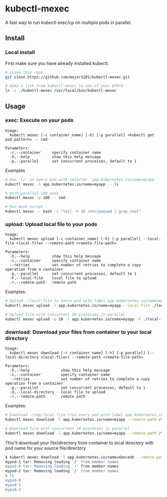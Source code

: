 # kubectl-mexec

A fast way to run kubectl exec/cp on multiple pods in parallel.

## Install

### Local install

First make sure you have already installed kubectl.

```bash
# clone this repo
git clone https://github.com/major1201/kubectl-mexec.git

# make a link from kubectl-mexec to one of your $PATH
ln -s ./kubectl-mexec /usr/local/bin/kubectl-mexec
```

## Usage

### exec: Execute on your pods

```
Usage:
  kubectl mexec [-c container_name] [-h] [-p parallel] <kubectl get pod pattern> -- cmd

Parameters:
  -c,--container     specify container name
  -h,--help          show this help message
  -p,--parallel      set concurrent processes, default to 1
```

Examples

```bash
# Run 'ls' on every pod with selector 'app.kubernetes.io/name=myapp'
kubectl mexec -l app.kubernetes.io/name=myapp -- ls

# With parallel 100 pods
kubectl mexec -p 100 -- cmd

# Run bash script
kubectl mexec -- bash -c "tail -n 10 /etc/passwd | grep root"
```

### upload: Upload local file to your pods

```
Usage:
  kubectl mexec upload [-c container_name] [-h] [-p parallel] --local-file <local-file> --remote-path <remote-file-path>

Parameters:
  -h,--help          show this help message
  -c,--container     specify container name
  --retries          set number of retries to complete a copy operation from a container
  -p,--parallel      set concurrent processes, default to 1
  -F,--local-file    local file to upload
  -r,--remote-path   remote path
```

Examples:

```bash
# Upload ./local-file to every pod with label app.kubernetes.io/name=myapp in /tmp/local-file
kubectl mexec upload -l app.kubernetes.io/name=myapp --local-file ./local-file --remote-path /tmp/local-file

# Upload file with concurrent 10 processes in parallel
kubectl mexec upload -p 10 -l app.kubernetes.io/name=myapp -F ./local-file -r /tmp/local-file
```

### download: Download your files from container to your local directory

```
Usage:
  kubectl mexec download [-c container_name] [-h] [-p parallel] [--local-directory <local-file>] --remote-path <remote-file-path>

Parameters:
  -h,--help              show this help message
  -c,--container         specify container name
  --retries              set number of retries to complete a copy operation from a container
  -p,--parallel          set concurrent processes, default to 1
  -d,--local-directory   local file to upload
  -r,--remote-path       remote path
```

Examples:

```bash
# Download ./tmp/local-file from every pod with label app.kubernetes.io/name=myapp to pwd with pod name for each pod
kubectl mexec download -l app.kubernetes.io/name=myapp --remote-path /tmp/local-file

# Download file with concurrent 10 processes in parallel
kubectl mexec download -l app.kubernetes.io/name=myapp --remote-path /tmp/local-file -p 10
```

This'll download your file/directory from container to local directory with pod name for your source file/directory

```bash
$ kubectl mexec download -l app.kubernetes.io/name=dancedn --remote-path /tmp/myfile.sh -c my -p 3
mypod-1 tar: Removing leading `/' from member names
mypod-0 tar: Removing leading `/' from member names
mypod-2 tar: Removing leading `/' from member names
$ ls
mypod-0
mypod-1
mypod-2
```
